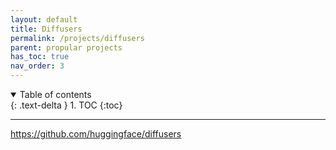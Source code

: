 ```yaml
---
layout: default
title: Diffusers
permalink: /projects/diffusers
parent: propular projects
has_toc: true
nav_order: 3
---
```

<details open markdown="block">
  <summary>
    Table of contents
  </summary>
  {: .text-delta }
1. TOC
{:toc}
</details>

----
https://github.com/huggingface/diffusers